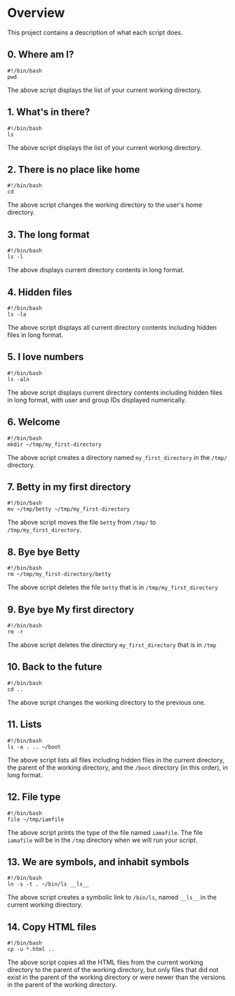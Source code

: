 # Overview
This project contains a description of what each script does.

## 0. Where am I?
```
#!/bin/bash
pwd
```
The above script displays the list of your current working directory.

## 1. What's in there?
```
#!/bin/bash
ls
```
The above script displays the list of your current working directory.

## 2. There is no place like home

```
#!/bin/bash
cd
```
The above script changes the working directory to the user's home directory.

## 3. The long format

```
#!/bin/bash
ls -l
```
The above displays current directory contents in long format.

## 4. Hidden files

```
#!/bin/bash
ls -la
```
The above script displays all current directory contents including hidden files in long format.

## 5. I love numbers

```
#!/bin/bash
ls -aln
```
The above script displays current directory contents including hidden files in long format, with user and group IDs displayed numerically.

## 6. Welcome

```
#!/bin/bash
mkdir ~/tmp/my_first-directory
```
The above script creates a directory named `my_first_directory` in the `/tmp/` directory.

## 7. Betty in my first directory

```
#!/bin/bash
mv ~/tmp/betty ~/tmp/my_first-directory
```
The above script moves the file `betty` from `/tmp/` to `/tmp/my_first_directory`.

## 8. Bye bye Betty

```
#!/bin/bash
rm ~/tmp/my_first-directory/betty
```
The above script deletes the file `betty` that is in `/tmp/my_first_directory`

## 9. Bye bye My first directory

```
#!/bin/bash
rm -r
```
The above script deletes the directory `my_first_directory` that is in `/tmp`

## 10. Back to the future

```
#!/bin/bash
cd ..
```
The above script changes the working directory to the previous one.

## 11. Lists

```
#!/bin/bash
ls -a . .. ~/boot
```
The above script lists all files including hidden files in the current directory, the parent of the working directory, and the `/boot` directory (in this order), in long format.

## 12. File type
```
#!/bin/bash
file ~/tmp/iamfile
```
The above script prints the type of the file named `iamafile`. The file `iamafile` will be in the `/tmp` directory when we will run your script.

## 13. We are symbols, and inhabit symbols
```
#!/bin/bash
ln -s -t . ~/bin/ls __ls__
```
The above script creates a symbolic link to `/bin/ls`, named `__ls__` in the current working directory.

## 14. Copy HTML files
```
#!/bin/bash
cp -u *.html ..
```
The above script copies all the HTML files from the current working directory to the parent of the working directory, but only files that did not exist in the parent of the working directory or were newer than the versions in the parent of the working directory.